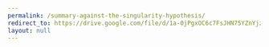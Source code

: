 ```yaml
---
permalink: /summary-against-the-singularity-hypothesis/
redirect_to: https://drive.google.com/file/d/1a-0jPgxOC6c7FsJHN75YZnYjz6jf9hTv/view?usp=drive_link
layout: null
---
```

